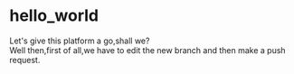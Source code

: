 # hello_world
Let's give this platform a go,shall we?
<br>
Well then,first of all,we have to edit the new branch and then make a push request.
